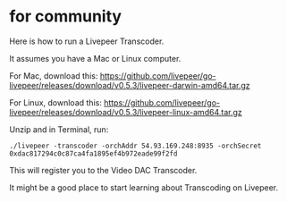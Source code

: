 # for community

Here is how to run a Livepeer Transcoder.

It assumes you have a Mac or Linux computer.

For Mac, download this: https://github.com/livepeer/go-livepeer/releases/download/v0.5.3/livepeer-darwin-amd64.tar.gz

For Linux, download this: https://github.com/livepeer/go-livepeer/releases/download/v0.5.3/livepeer-linux-amd64.tar.gz

Unzip and in Terminal, run:

```
./livepeer -transcoder -orchAddr 54.93.169.248:8935 -orchSecret 0xdac817294c0c87ca4fa1895ef4b972eade99f2fd
```

This will register you to the Video DAC Transcoder.

It might be a good place to start learning about Transcoding on Livepeer.

